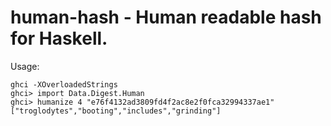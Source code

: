 human-hash - Human readable hash for Haskell.
=============================================

Usage:

```
ghci -XOverloadedStrings
ghci> import Data.Digest.Human
ghci> humanize 4 "e76f4132ad3809fd4f2ac8e2f0fca32994337ae1"
["troglodytes","booting","includes","grinding"]
```
